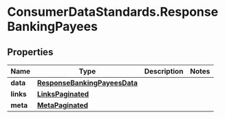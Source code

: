 # ConsumerDataStandards.ResponseBankingPayees

## Properties
Name | Type | Description | Notes
------------ | ------------- | ------------- | -------------
**data** | [**ResponseBankingPayeesData**](ResponseBankingPayeesData.md) |  | 
**links** | [**LinksPaginated**](LinksPaginated.md) |  | 
**meta** | [**MetaPaginated**](MetaPaginated.md) |  | 


